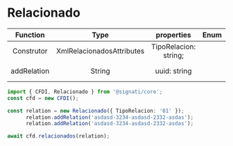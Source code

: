 # Relacionado
| Function  | Type | properties | Enum | Descripcion |
| :---: |:---:| :---:|  :---:|  :---:|
| Construtor | XmlRelacionadosAttributes |  TipoRelacion: string; | |  Inicializa la clase|
| addRelation | String |  uuid: string | | Agregar la Relacion|

```ts
import { CFDI, Relacionado } from '@signati/core';
const cfd = new CFDI();

const relation = new Relacionado({ TipoRelacion: '01' });
      relation.addRelation('asdasd-3234-asdasd-2332-asdas');
      relation.addRelation('asdasd-3234-asdasd-2332-asdas');

await cfd.relacionados(relation);
```

